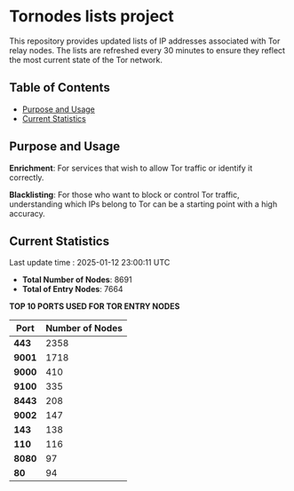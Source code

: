 # Tornodes lists project

This repository provides updated lists of IP addresses associated with Tor relay nodes. The lists are refreshed every 30 minutes to ensure they reflect the most current state of the Tor network.

## Table of Contents

- [Purpose and Usage](#purpose-and-usage)
- [Current Statistics](#current-statistics)


## Purpose and Usage

**Enrichment**: For services that wish to allow Tor traffic or identify it correctly.

**Blacklisting**: For those who want to block or control Tor traffic, understanding which IPs belong to Tor can be a starting point with a high accuracy.

## Current Statistics

Last update time : 2025-01-12 23:00:11 UTC

- **Total Number of Nodes**: 8691
- **Total of Entry Nodes**: 7664

**TOP 10 PORTS USED FOR TOR ENTRY NODES**

| **Port** | **Number of Nodes** |
|------|-----------------|
| **443**   | 2358  |
| **9001**   | 1718  |
| **9000**   | 410  |
| **9100**   | 335  |
| **8443**   | 208  |
| **9002**   | 147  |
| **143**   | 138  |
| **110**   | 116  |
| **8080**   | 97  |
| **80**   | 94  |

